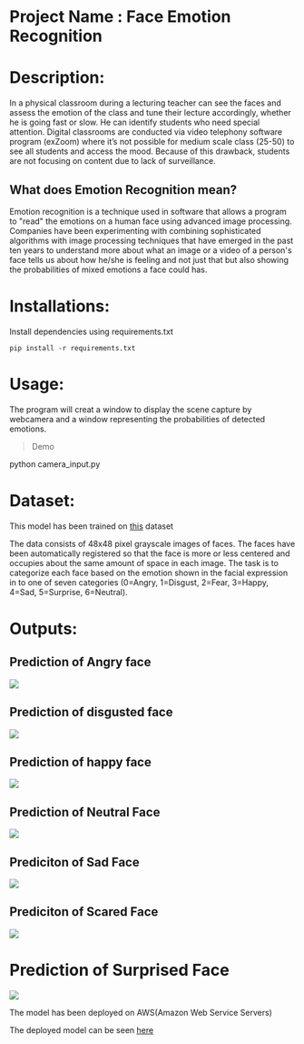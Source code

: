# Project Name : Face Emotion Recognition


<a id="p1"></a> 
# Description:

In a physical classroom during a lecturing teacher can see the faces and assess the emotion of the
class and tune their lecture accordingly, whether he is going fast or slow. He can identify students who
need special attention. Digital classrooms are conducted via video telephony software program (exZoom) where it’s not possible for medium scale class (25-50) to see all students and access the mood. Because of this drawback, students are not focusing on content due to lack of surveillance.


## What does Emotion Recognition mean?

Emotion recognition is a technique used in software that allows a program to "read" the emotions on a human face using advanced image processing. Companies have been experimenting with combining sophisticated algorithms with image processing techniques that have emerged in the past ten years to understand more about what an image or a video of a person's face tells us about how he/she is feeling and not just that but also showing the probabilities of mixed emotions a face could has.

<a id="p2"></a> 
# Installations:

Install dependencies using requirements.txt

```shell
pip install -r requirements.txt
```

<a id="p3"></a> 
# Usage:

The program will creat a window to display the scene capture by webcamera and a window representing the probabilities of detected emotions.

> Demo

python camera_input.py


<a id="p4"></a> 
# Dataset:

This model has been trained on [this](https://www.kaggle.com/c/3364/download-all) dataset

The data consists of 48x48 pixel grayscale images of faces. The faces have been automatically registered so that the face is more or less centered and occupies about the same amount of space in each image. The task is to categorize each face based on the emotion shown in the facial expression in to one of seven categories (0=Angry, 1=Disgust, 2=Fear, 3=Happy, 4=Sad, 5=Surprise, 6=Neutral).

# Outputs: 

## Prediction of Angry face
![](https://github.com/Shivaswaroopjp/Face-Emotion-Recognition/blob/main/emotions/arngry.jpg)

## Prediction of disgusted face
![](https://github.com/Shivaswaroopjp/Face-Emotion-Recognition/blob/main/emotions/disgust.jpg)

## Prediction of happy face
![](https://github.com/Shivaswaroopjp/Face-Emotion-Recognition/blob/main/emotions/happy.png)

## Prediction of Neutral Face
![](https://github.com/Shivaswaroopjp/Face-Emotion-Recognition/blob/main/emotions/neutral.jpg)

## Prediciton of Sad Face
![](https://github.com/Shivaswaroopjp/Face-Emotion-Recognition/blob/main/emotions/sad.png)

## Prediciton of Scared Face
![](https://github.com/Shivaswaroopjp/Face-Emotion-Recognition/blob/main/emotions/scared.png)

# Prediction of Surprised Face
![](https://github.com/Shivaswaroopjp/Face-Emotion-Recognition/blob/main/emotions/surprised.png)


The model has been deployed on AWS(Amazon Web Service Servers) 

The deployed model can be seen [here](https://ec2-18-218-107-203.us-east-2.compute.amazonaws.com/)




